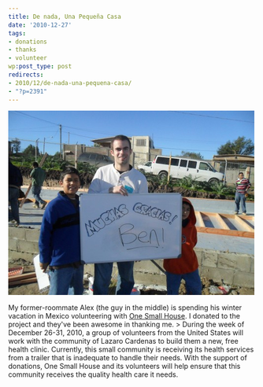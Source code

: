 ```yaml
---
title: De nada, Una Pequeña Casa
date: '2010-12-27'
tags:
- donations
- thanks
- volunteer
wp:post_type: post
redirects:
- 2010/12/de-nada-una-pequena-casa/
- "?p=2391"
---
```


![](2010-12-27-De-nada-Una-Pequea-Casa/SAM_0505-500x375.jpg "One Small House")

My former-roommate Alex (the guy in the middle) is spending his winter vacation in Mexico volunteering with [One Small House](http://www.onesmallhouse.org/). I donated to the project and they've been awesome in thanking me. > During the week of December 26-31, 2010, a group of volunteers from the United States will work with the community of Lazaro Cardenas to build them a new, free health clinic. Currently, this small community is receiving its health services from a trailer that is inadequate to handle their needs. With the support of donations, One Small House and its volunteers will help ensure that this community receives the quality health care it needs.

